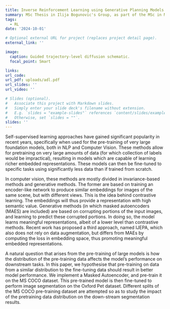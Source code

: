 ```yaml
---
title: Inverse Reinforcement Learning using Generative Planning Models in Trajectory Space
summary: MSc Thesis in Ilija Bogunovic's Group, as part of the MSc in Machine Learning at UCL.
tags:
  - RL
date: '2024-10-01'

# Optional external URL for project (replaces project detail page).
external_link: ''

image:
  caption: Guided trajectory-level diffusion schematic.
  focal_point: Smart

links:
url_code: 
url_pdf: uploads/adl.pdf
url_slides: ''
url_video: ''

# Slides (optional).
#   Associate this project with Markdown slides.
#   Simply enter your slide deck's filename without extension.
#   E.g. `slides = "example-slides"` references `content/slides/example-slides.md`.
#   Otherwise, set `slides = ""`.
slides: ''
---
```


Self-supervised learning approaches have gained significant popularity in recent
years, specifically when used for the pre-training of very large foundation models,
both in NLP and Computer Vision. These methods allow for pretraining on very large amounts of data (for which collection of labels would be
impractical), resulting in models which are capable of learning richer embedded
representations. These models can then be fine-tuned to specific tasks using
significantly less data than if trained from scratch.

In computer vision, these methods are mostly divided in invariance-based
methods and generative methods. The former are based on training an encoder-like network to produce similar embeddings for images of the
same scene, but with different views. This is the idea behind contrastive learning. The embeddings will thus provide a representation with high semantic
value. Generative methods (in which masked autoencoders (MAES) are
included) are based on corrupting portions of the input images, and learning
to predict these corrupted portions. In doing so, the model learns meaningful
representations, albeit of a lower level than contrastive methods. Recent work
has proposed a third approach, named IJEPA, which also does not rely on
data augmentation, but differs from MAEs by computing the loss in embedding
space, thus promoting meaningful embedded representations.

A natural question that arises from the pre-training of large models is how
the distribution of the pre-training data affects the model’s performance on
downstream tasks. In this paper, we hypothesise that pre-training on data
from a similar distribution to the fine-tuning data should result in better model
performance. We implement a Masked Autoencoder, and pre-train it on the
MS COCO dataset. This pre-trained model is then fine-tuned to perform
image segmentation on the Oxford Pet dataset. Different splits of the MS
COCO pre-training dataset are attempted so as to study the impact of the pretraining data distribution on the down-stream segmentation results.